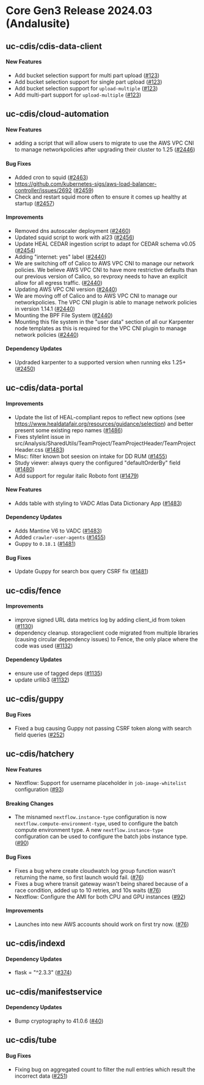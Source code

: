 # Core Gen3 Release 2024.03 (Andalusite)

## uc-cdis/cdis-data-client

#### New Features
  - Add bucket selection support for multi part upload ([#123](https://github.com/uc-cdis/cdis-data-client/pull/123)) 
  - Add bucket selection support for single part upload ([#123](https://github.com/uc-cdis/cdis-data-client/pull/123)) 
  - Add bucket selection support for `upload-multiple` ([#123](https://github.com/uc-cdis/cdis-data-client/pull/123)) 
  - Add multi-part support for `upload-multiple` ([#123](https://github.com/uc-cdis/cdis-data-client/pull/123)) 


## uc-cdis/cloud-automation

#### New Features
  - adding a script that will allow users to migrate to use the AWS VPC CNI to 
    manage networkpolicies after upgrading their cluster to 1.25 ([#2446](https://github.com/uc-cdis/cloud-automation/pull/2446)) 

#### Bug Fixes
  - Added cron to squid ([#2463](https://github.com/uc-cdis/cloud-automation/pull/2463)) 
  - https://github.com/kubernetes-sigs/aws-load-balancer-controller/issues/2692 
    ([#2459](https://github.com/uc-cdis/cloud-automation/pull/2459))
  - Check and restart squid more often to ensure it comes up healthy at startup 
    ([#2457](https://github.com/uc-cdis/cloud-automation/pull/2457))

#### Improvements
  - Removed dns autoscaler deployment ([#2460](https://github.com/uc-cdis/cloud-automation/pull/2460)) 
  - Updated squid script to work with al23 ([#2456](https://github.com/uc-cdis/cloud-automation/pull/2456)) 
  - Update HEAL CEDAR ingestion script to adapt for CEDAR schema v0.05 ([#2454](https://github.com/uc-cdis/cloud-automation/pull/2454)) 
  - Adding "internet: yes" label ([#2440](https://github.com/uc-cdis/cloud-automation/pull/2440)) 
  - We are switching off of Calico to AWS VPC CNI to manage our network 
    policies. We believe AWS VPC CNI to have more restrictive defaults than our 
    previous version of Calico, so revproxy needs to have an explicit allow for 
    all egress traffic. ([#2440](https://github.com/uc-cdis/cloud-automation/pull/2440)) 
  - Updating AWS VPC CNI version ([#2440](https://github.com/uc-cdis/cloud-automation/pull/2440)) 
  - We are moving off of Calico and to AWS VPC CNI to manage our 
    networkpolicies. The VPC CNI plugin is able to manage network policies in 
    version 1.14.1 ([#2440](https://github.com/uc-cdis/cloud-automation/pull/2440)) 
  - Mounting the BPF File System ([#2440](https://github.com/uc-cdis/cloud-automation/pull/2440)) 
  - Mounting this file system in the "user data" section of all our Karpenter 
    node templates as this is required for the VPC CNI plugin to manage network 
    policies ([#2440](https://github.com/uc-cdis/cloud-automation/pull/2440))

#### Dependency Updates
  - Updraded karpenter to a supported version when running eks 1.25+ ([#2450](https://github.com/uc-cdis/cloud-automation/pull/2450)) 


## uc-cdis/data-portal

#### Improvements
  - Update the list of HEAL-compliant repos to reflect new options (see 
    https://www.healdatafair.org/resources/guidance/selection) and better 
    present some existing repo names ([#1486](https://github.com/uc-cdis/data-portal/pull/1486)) 
  - Fixes stylelint issue in 
    src/Analysis/SharedUtils/TeamProject/TeamProjectHeader/TeamProjectHeader.css
    ([#1483](https://github.com/uc-cdis/data-portal/pull/1483))
  - Misc: filter known bot seesion on intake for DD RUM ([#1455](https://github.com/uc-cdis/data-portal/pull/1455)) 
  - Study viewer: always query the configured "defaultOrderBy" field ([#1480](https://github.com/uc-cdis/data-portal/pull/1480)) 
  - Add support for regular italic Roboto font ([#1479](https://github.com/uc-cdis/data-portal/pull/1479)) 

#### New Features
  - Adds table with styling to VADC Atlas Data Dictionary App ([#1483](https://github.com/uc-cdis/data-portal/pull/1483)) 

#### Dependency Updates
  - Adds Mantine V6 to VADC ([#1483](https://github.com/uc-cdis/data-portal/pull/1483)) 
  - Added `crawler-user-agents` ([#1455](https://github.com/uc-cdis/data-portal/pull/1455)) 
  - Guppy to `0.18.1` ([#1481](https://github.com/uc-cdis/data-portal/pull/1481)) 

#### Bug Fixes
  - Update Guppy for search box query CSRF fix ([#1481](https://github.com/uc-cdis/data-portal/pull/1481)) 


## uc-cdis/fence

#### Improvements
  - improve signed URL data metrics log by adding client_id from token ([#1130](https://github.com/uc-cdis/fence/pull/1130)) 
  - dependency cleanup. storageclient code migrated from multiple libraries 
    (causing circular dependency issues) to Fence, the only place where the 
    code was used ([#1132](https://github.com/uc-cdis/fence/pull/1132))

#### Dependency Updates
  - ensure use of tagged deps ([#1135](https://github.com/uc-cdis/fence/pull/1135)) 
  - update urllib3 ([#1132](https://github.com/uc-cdis/fence/pull/1132))


## uc-cdis/guppy

#### Bug Fixes
  - Fixed a bug causing Guppy not passing CSRF token along with search field 
    queries ([#252](https://github.com/uc-cdis/guppy/pull/252))


## uc-cdis/hatchery

#### New Features
  - Nextflow: Support for username placeholder in `job-image-whitelist` 
    configuration ([#93](https://github.com/uc-cdis/hatchery/pull/93))

#### Breaking Changes
  - The misnamed `nextflow.instance-type` configuration is now 
    `nextflow.compute-environment-type`, used to configure the batch compute 
    environment type. A new `nextflow.instance-type` configuration can be used 
    to configure the batch jobs instance type. ([#90](https://github.com/uc-cdis/hatchery/pull/90)) 

#### Bug Fixes
  - Fixes a bug where create cloudwatch log group function wasn't returning the 
    name, so first launch would fail. ([#76](https://github.com/uc-cdis/hatchery/pull/76)) 
  - Fixes a bug where transit gateway wasn't being shared because of a race 
    condition, added up to 10 retries, and 10s waits ([#76](https://github.com/uc-cdis/hatchery/pull/76)) 
  - Nextflow: Configure the AMI for both CPU and GPU instances ([#92](https://github.com/uc-cdis/hatchery/pull/92)) 

#### Improvements
  - Launches into new AWS accounts should work on first try now. ([#76](https://github.com/uc-cdis/hatchery/pull/76)) 


## uc-cdis/indexd

#### Dependency Updates
  - flask = "^2.3.3" ([#374](https://github.com/uc-cdis/indexd/pull/374))


## uc-cdis/manifestservice

#### Dependency Updates
  - Bump cryptography to 41.0.6 ([#40](https://github.com/uc-cdis/manifestservice/pull/40)) 


## uc-cdis/tube

#### Bug Fixes
  - Fixing bug on aggregated count to filter the null entries which result the 
    incorrect data ([#251](https://github.com/uc-cdis/tube/pull/251))

